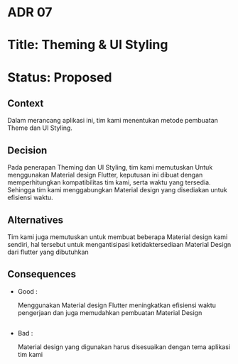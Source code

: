 # ADR 07
# Title: Theming & UI Styling
# Status: Proposed

## Context
Dalam merancang aplikasi ini, tim kami menentukan metode pembuatan Theme dan UI Styling.

## Decision
Pada penerapan Theming dan UI Styling, tim kami memutuskan Untuk menggunakan Material design Flutter, keputusan ini dibuat dengan memperhitungkan kompatibilitas tim kami, serta waktu yang tersedia. Sehingga tim kami menggabungkan Material design yang disediakan untuk efisiensi waktu.

## Alternatives
Tim kami juga memutuskan untuk membuat beberapa Material design kami sendiri, hal tersebut untuk mengantisipasi ketidaktersediaan Material Design dari flutter yang dibutuhkan

## Consequences
- Good : 

    Menggunakan Material design Flutter meningkatkan efisiensi waktu pengerjaan dan juga memudahkan pembuatan Material Design
##
- Bad : 

    Material design yang digunakan harus disesuaikan dengan tema aplikasi tim kami
